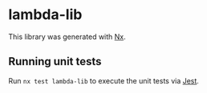 # lambda-lib

This library was generated with [Nx](https://nx.dev).

## Running unit tests

Run `nx test lambda-lib` to execute the unit tests via [Jest](https://jestjs.io).
